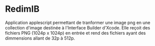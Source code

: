 # RedimIB
Application applescript permettant de tranformer une image png en une collection d'image destinée à l'Interface Builder d'Xcode.
Elle reçoit des fichiers PNG (1024p x 1024p) en entrée et rend des fichiers ayant des dimmensions allant de 32p à 512p.
